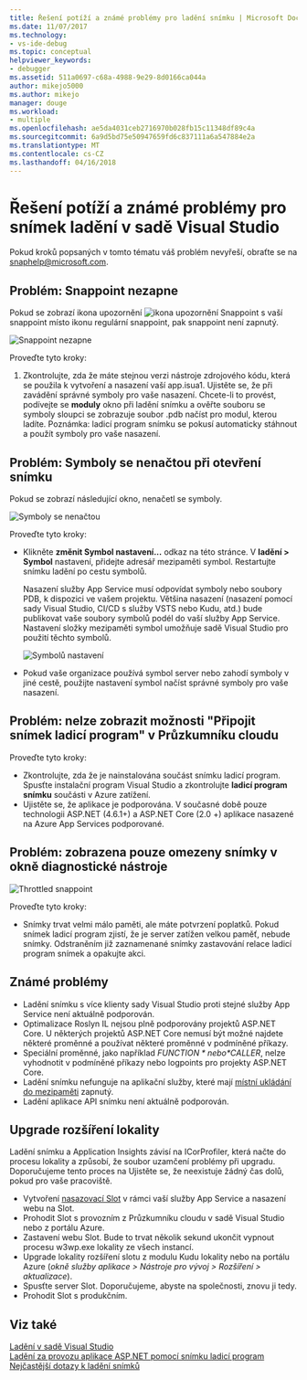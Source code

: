 ```yaml
---
title: Řešení potíží a známé problémy pro ladění snímku | Microsoft Docs
ms.date: 11/07/2017
ms.technology:
- vs-ide-debug
ms.topic: conceptual
helpviewer_keywords:
- debugger
ms.assetid: 511a0697-c68a-4988-9e29-8d0166ca044a
author: mikejo5000
ms.author: mikejo
manager: douge
ms.workload:
- multiple
ms.openlocfilehash: ae5da4031ceb2716970b028fb15c11348df89c4a
ms.sourcegitcommit: 6a9d5bd75e50947659fd6c837111a6a547884e2a
ms.translationtype: MT
ms.contentlocale: cs-CZ
ms.lasthandoff: 04/16/2018
---
```

# <a name="troubleshooting-and-known-issues-for-snapshot-debugging-in-visual-studio"></a>Řešení potíží a známé problémy pro snímek ladění v sadě Visual Studio

Pokud kroků popsaných v tomto tématu váš problém nevyřeší, obraťte se na snaphelp@microsoft.com.

## <a name="issue-snappoint-does-not-turn-on"></a>Problém: Snappoint nezapne

Pokud se zobrazí ikona upozornění ![ikona upozornění Snappoint](../debugger/media/snapshot-troubleshooting-snappoint-warning-icon.png "ikona upozornění Snappoint") s vaší snappoint místo ikonu regulární snappoint, pak snappoint není zapnutý.

![Snappoint nezapne](../debugger/media/snapshot-troubleshooting-dont-turn-on.png "Snappoint nezapne")

Proveďte tyto kroky:

1. Zkontrolujte, zda že máte stejnou verzi nástroje zdrojového kódu, která se použila k vytvoření a nasazení vaší app.isua1. Ujistěte se, že při zavádění správné symboly pro vaše nasazení. Chcete-li to provést, podívejte se **moduly** okno při ladění snímku a ověřte souboru se symboly sloupci se zobrazuje soubor .pdb načíst pro modul, kterou ladíte. Poznámka: ladicí program snímku se pokusí automaticky stáhnout a použít symboly pro vaše nasazení.

## <a name="issue-symbols-do-not-load-when-i-open-a-snapshot"></a>Problém: Symboly se nenačtou při otevření snímku

Pokud se zobrazí následující okno, nenačetl se symboly.

![Symboly se nenačtou](../debugger/media/snapshot-troubleshooting-symbols-wont-load.png "symboly nenačítají.")

Proveďte tyto kroky:

- Klikněte **změnit Symbol nastavení...** odkaz na této stránce. V **ladění > Symbol** nastavení, přidejte adresář mezipaměti symbol. Restartujte snímku ladění po cestu symbolů.

   Nasazení služby App Service musí odpovídat symboly nebo soubory PDB, k dispozici ve vašem projektu. Většina nasazení (nasazení pomocí sady Visual Studio, CI/CD s služby VSTS nebo Kudu, atd.) bude publikovat vaše soubory symbolů podél do vaší služby App Service. Nastavení složky mezipaměti symbol umožňuje sadě Visual Studio pro použití těchto symbolů.

   ![Symbolů nastavení](../debugger/media/snapshot-troubleshooting-symbol-settings.png "symbolů nastavení")

- Pokud vaše organizace používá symbol server nebo zahodí symboly v jiné cestě, použijte nastavení symbol načíst správné symboly pro vaše nasazení.

## <a name="issue-i-cannot-see-the-attach-snapshot-debugger-option-in-the-cloud-explorer"></a>Problém: nelze zobrazit možnosti "Připojit snímek ladicí program" v Průzkumníku cloudu

Proveďte tyto kroky:

- Zkontrolujte, zda že je nainstalována součást snímku ladicí program. Spusťte instalační program Visual Studio a zkontrolujte **ladicí program snímku** součásti v Azure zatížení.
- Ujistěte se, že aplikace je podporována. V současné době pouze technologii ASP.NET (4.6.1+) a ASP.NET Core (2.0 +) aplikace nasazené na Azure App Services podporované.

## <a name="issue-i-only-see-throttled-snapshots-in-the-diagnostic-tools"></a>Problém: zobrazena pouze omezeny snímky v okně diagnostické nástroje

![Throttled snappoint](../debugger/media/snapshot-troubleshooting-throttled-snapshots.png "omezeny snappoint")

Proveďte tyto kroky:

- Snímky trvat velmi málo paměti, ale máte potvrzení poplatků. Pokud snímek ladicí program zjistí, že je server zatížen velkou paměť, nebude snímky. Odstraněním již zaznamenané snímky zastavování relace ladicí program snímek a opakujte akci.

## <a name="known-issues"></a>Známé problémy

- Ladění snímku s více klienty sady Visual Studio proti stejné služby App Service není aktuálně podporován.
- Optimalizace Roslyn IL nejsou plně podporovány projektů ASP.NET Core. U některých projektů ASP.NET Core nemusí být možné najdete některé proměnné a používat některé proměnné v podmíněné příkazy. 
- Speciální proměnné, jako například *$FUNCTION* nebo *$CALLER*, nelze vyhodnotit v podmíněné příkazy nebo logpoints pro projekty ASP.NET Core.
- Ladění snímku nefunguje na aplikační služby, které mají [místní ukládání do mezipaměti](/azure/app-service/app-service-local-cache) zapnutý.
- Ladění aplikace API snímku není aktuálně podporován.

## <a name="site-extension-upgrade"></a>Upgrade rozšíření lokality

Ladění snímku a Application Insights závisí na ICorProfiler, která načte do procesu lokality a způsobí, že soubor uzamčení problémy při upgradu. Doporučujeme tento proces na Ujistěte se, že neexistuje žádný čas dolů, pokud pro vaše pracoviště.

- Vytvoření [nasazovací Slot](/azure/app-service/web-sites-staged-publishing) v rámci vaší služby App Service a nasazení webu na Slot.
- Prohodit Slot s provozním z Průzkumníku cloudu v sadě Visual Studio nebo z portálu Azure.
- Zastavení webu Slot. Bude to trvat několik sekund ukončit vypnout procesu w3wp.exe lokality ze všech instancí.
- Upgrade lokality rozšíření slotu z modulu Kudu lokality nebo na portálu Azure (*okně služby aplikace > Nástroje pro vývoj > Rozšíření > aktualizace*).
- Spusťte server Slot. Doporučujeme, abyste na společnosti, znovu ji tedy.
- Prohodit Slot s produkčním.

## <a name="see-also"></a>Viz také

[Ladění v sadě Visual Studio](../debugger/index.md)  
[Ladění za provozu aplikace ASP.NET pomocí snímku ladicí program](../debugger/debug-live-azure-applications.md)  
[Nejčastější dotazy k ladění snímků](../debugger/debug-live-azure-apps-faq.md)  
